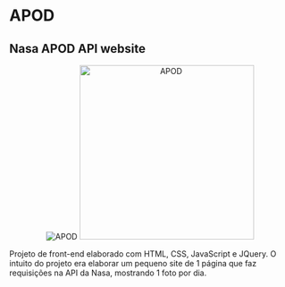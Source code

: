 # APOD
## Nasa APOD API website

<p align="center">
  <img src="https://github.com/gabrielaalvescosta/APOD/blob/main/apod.gif" alt="APOD"/>
  <img src="https://github.com/gabrielaalvescosta/APOD/blob/main/apod-mobile.gif" height="312px" alt="APOD"/>
</p>

Projeto de front-end elaborado com HTML, CSS, JavaScript e JQuery. O intuito do projeto era elaborar um pequeno site de 1 página que faz requisições na API da Nasa, mostrando 1 foto por dia.


